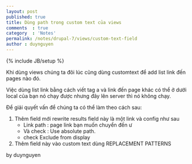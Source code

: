 ```yaml
---
layout: post
published: true
title: Dùng path trong custom text của views
comments  : true
category  : 'Notes'
permalink: /notes/drupal-7/views/custom-text-field
author : duynguyen
---
```


{% include JB/setup %}

Khi dùng views chúng ta đôi lúc cũng dùng customtext để add list link đến pages nào đó.

Việc dùng list link bằng cách viết tag a và link đến page khác có thể ở dưới local của bạn nó chạy được nhưng đây lên server thì nó không chạy.

Để giải quyết vấn để chúng ta có thể làm theo cách sau:

1. Thêm field mới rewrite results field này là một link và config như sau 
	* Link path : page link bạn muốn chuyển đến ư
    * Và check : Use absolute path. 
    * check Exclude from display
1. Thêm field này vào custom text dùng REPLACEMENT PATTERNS

by duynguyen
